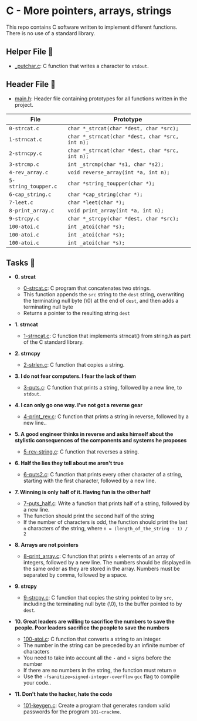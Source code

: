 # C - More pointers, arrays, strings

This repo contains C software written to implement different functions. There is no use of a standard library.

## Helper File :raised_hands:

* [_putchar.c](./_putchar.c): C function that writes a character to `stdout`.

## Header File :file_folder:

* [main.h](./main.h): Header file containing prototypes for all
functions written in the project.

| File                     | Prototype                                             |
| ------------------------ | --------------------------------                      |
| `0-strcat.c`             | `char *_strcat(char *dest, char *src);`               |
| `1-strncat.c`            | `char *_strncat(char *dest, char *src, int n);`       |
| `2-strncpy.c`            | `char *_strncat(char *dest, char *src, int n);`       |
| `3-strcmp.c`             | `int _strcmp(char *s1, char *s2);`                    |
| `4-rev_array.c`          | `void reverse_array(int *a, int n);`                  |
| `5-string_toupper.c`     | `char *string_toupper(char *);`                       |
| `6-cap_string.c`         | `char *cap_string(char *);`                           |
| `7-leet.c`               | `char *leet(char *);`                                 |
| `8-print_array.c`        | `void print_array(int *a, int n);`                    |
| `9-strcpy.c`             | `char *_strcpy(char *dest, char *src);`               |
| `100-atoi.c`             | `int _atoi(char *s);`                                 |
| `100-atoi.c`             | `int _atoi(char *s);`                                 |
| `100-atoi.c`             | `int _atoi(char *s);`                                 |



## Tasks :page_with_curl:

* **0. strcat**
  * [0-strcat.c](./0-strcat.c): C program that concatenates two strings.
   * This function appends the `src` string to the `dest` string, overwriting the terminating null byte (\0) at the end of `dest`, and then adds a terminating null byte
   * Returns a pointer to the resulting string `dest`

* **1. strncat**
  * [1-strncat.c](./1-strncat.c): C function that implements strncat() from string.h as part of the C standard library. 

* **2. strncpy**
  * [2-strlen.c](./2-strlen.c): C function that copies a string.

* **3. I do not fear computers. I fear the lack of them**
  * [3-puts.c](./3-puts.c): C function that prints a string, followed by a new line, to `stdout`. 

* **4. I can only go one way. I've not got a reverse gear**
  * [4-print_rev.c](./4-print_rev.c): C function that prints a string in reverse, followed by a new line..

* **5. A good engineer thinks in reverse and asks himself about the stylistic consequences of the components and systems he proposes**
  * [5-rev-string.c](./5-rev-string.c): C function that reverses a string.

* **6. Half the lies they tell about me aren't true**
  * [6-puts2.c](./6-puts2.c): C function that prints every other character of a string, starting with the first character, followed by a new line.

* **7. Winning is only half of it. Having fun is the other half**
  * [7-puts_half.c](./7-puts_half.c): Write a function that prints half of a string, followed by a new line.
  * The function should print the second half of the string
  * If the number of characters is odd, the function should print the last `n` characters of the string, where `n = (length_of_the_string - 1) / 2`

* **8. Arrays are not pointers**
  * [8-print_array.c](./8-print_array.c): C function that prints `n` elements of an array of integers, followed by a new line. The numbers should be displayed in the same order as they are stored in the array. Numbers must be separated by comma, followed by a space.

* **9. strcpy**
  * [9-strcpy.c](./9-strcpy.c): C function that copies the string pointed to by `src`, including the terminating null byte (\0), to the buffer pointed to by `dest`.

* **10. Great leaders are willing to sacrifice the numbers to save the people. Poor leaders sacrifice the people to save the numbers**
  * [100-atoi.c](./100-atoi.c): C function that converts a string to an integer.
  * The number in the string can be preceded by an infinite number of characters
  * You need to take into account all the `-` and `+` signs before the number
  * If there are no numbers in the string, the function must return `0`
  * Use the `-fsanitize=signed-integer-overflow` `gcc` flag to compile your code..

* **11. Don't hate the hacker, hate the code**
  * [101-keygen.c](./101-keygen.c): Create a program that generates random valid passwords for the program `101-crackme`.
